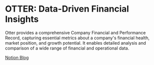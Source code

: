 # OTTER: Data-Driven Financial Insights

Otter provides a comprehensive Company Financial and Performance Record, capturing essential metrics about a company's financial health, market position, and growth potential. It enables detailed analysis and comparison of a wide range of financial and operational data.

[Notion Blog](https://miniature-cent-78c.notion.site/OTTER-Data-Driven-Financial-Insights-10e18ce981d780f1b7affe7ad60ae9a4?pvs=74)
